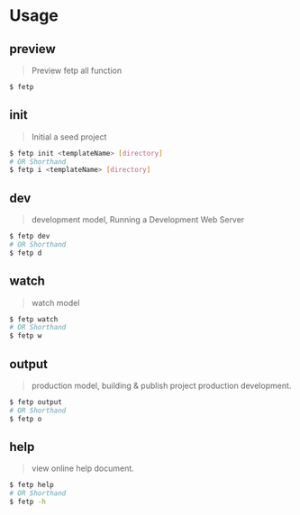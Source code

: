 
# Usage

## preview

> Preview fetp all function

```bash
$ fetp
```


## init

> Initial a seed project

```bash
$ fetp init <templateName> [directory]
# OR Shorthand 
$ fetp i <templateName> [directory]
```

## dev

> development model, Running a Development Web Server

```bash
$ fetp dev
# OR Shorthand 
$ fetp d
```

## watch

> watch model

```bash
$ fetp watch
# OR Shorthand 
$ fetp w
```

## output

> production model, building & publish project production development.

```bash
$ fetp output
# OR Shorthand 
$ fetp o
```

## help

> view online help document.

```bash
$ fetp help
# OR Shorthand 
$ fetp -h
```

